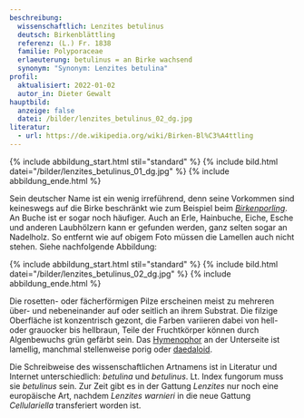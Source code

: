 ```yaml
---
beschreibung:
  wissenschaftlich: Lenzites betulinus
  deutsch: Birkenblättling
  referenz: (L.) Fr. 1838
  familie: Polyporaceae
  erlaeuterung: betulinus = an Birke wachsend
  synonym: "Synonym: Lenzites betulina"
profil:
  aktualisiert: 2022-01-02
  autor_in: Dieter Gewalt
hauptbild:
  anzeige: false
  datei: /bilder/lenzites_betulinus_02_dg.jpg
literatur:
  - url: https://de.wikipedia.org/wiki/Birken-Bl%C3%A4ttling
---
```

{% include abbildung_start.html stil="standard" %}
{% include bild.html datei="/bilder/lenzites_betulinus_01_dg.jpg" %}
{% include abbildung_ende.html %}

Sein deutscher Name ist ein wenig irreführend, denn seine Vorkommen sind keineswegs auf die Birke beschränkt wie zum Beispiel beim *[Birkenporling](/pilze/piptoporus-betulinus-birkenporling)*. An Buche ist er sogar noch häufiger. Auch an Erle, Hainbuche, Eiche, Esche und anderen Laubhölzern kann er gefunden werden, ganz selten sogar an Nadelholz. So entfernt wie auf obigem Foto müssen die Lamellen auch nicht stehen. Siehe nachfolgende Abbildung:

{% include abbildung_start.html stil="standard" %}
{% include bild.html datei="/bilder/lenzites_betulinus_02_dg.jpg" %}
{% include abbildung_ende.html %}

Die rosetten- oder fächerförmigen Pilze erscheinen meist zu mehreren über- und nebeneinander auf oder seitlich an ihrem Substrat. Die filzige Oberfläche ist konzentrisch gezont, die Farben variieren dabei von hell- oder grauocker bis hellbraun, Teile der Fruchtkörper können durch Algenbewuchs grün gefärbt sein. Das [Hymenophor](Hymenophor "Glossar") an der Unterseite ist lamellig, manchmal stellenweise porig oder [daedaloid](daedaloid "Glossar").  

Die Schreibweise des wissenschaftlichen Artnamens ist in Literatur und Internet unterschiedlich: *betulina* und *betulinus*. Lt. Index fungorum muss sie *betulinus* sein. Zur Zeit gibt es in der Gattung *Lenzites* nur noch eine europäische Art, nachdem *Lenzites warnieri* in die neue Gattung *Cellulariella* transferiert worden ist.